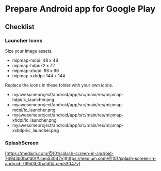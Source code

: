 # Prepare Android app for Google Play

## Checklist

### **Launcher Icons**

Size your image assets.

* mipmap-mdpi: 48 x 48
* mipmap-hdpi:72 x 72
* mipmap-xhdpi: 96 x 96
* mipmap-xxhdpi: 144 x 144

Replace the icons in these folder with your own icons.

* myawesomeproject/android/app/src/main/res/mipmap-hdpi/ic\_launcher.png
* myawesomeproject/android/app/src/main/res/mipmap-mdpi/ic\_launcher.png
* myawesomeproject/android/app/src/main/res/mipmap-xhdpi/ic\_launcher.png
* myawesomeproject/android/app/src/main/res/mipmap-xxhdpi/ic\_launcher.png

### SplashScreen

[https://medium.com/@101/splash-screen-in-android-769d3b0bafd0\#.cep53047v](https://medium.com/@101/splash-screen-in-android-769d3b0bafd0#.cep53047v)

